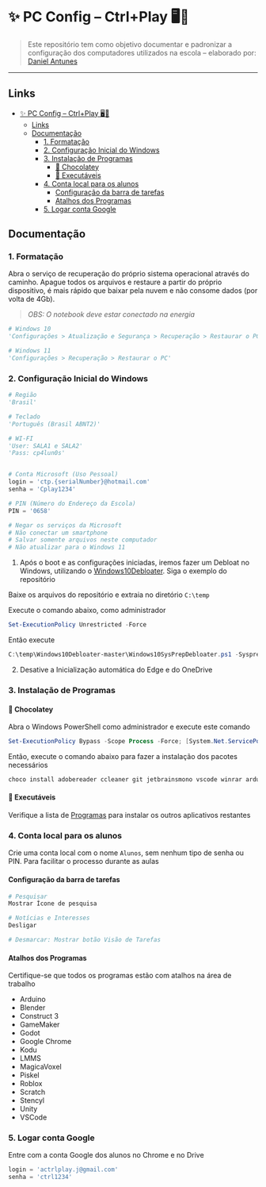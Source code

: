 # ✨ PC Config – Ctrl+Play 🖥️🚀
> Este repositório tem como objetivo documentar e padronizar a configuração dos computadores utilizados na escola – elaborado por: [Daniel Antunes](https://github.com/dannesx)
---
## Links
- [✨ PC Config – Ctrl+Play 🖥️🚀](#-pc-config--ctrlplay-️)
  - [Links](#links)
  - [Documentação](#documentação)
    - [1. Formatação](#1-formatação)
    - [2. Configuração Inicial do Windows](#2-configuração-inicial-do-windows)
    - [3. Instalação de Programas](#3-instalação-de-programas)
      - [🍫 Chocolatey](#-chocolatey)
      - [🤖 Executáveis](#-executáveis)
    - [4. Conta local para os alunos](#4-conta-local-para-os-alunos)
      - [Configuração da barra de tarefas](#configuração-da-barra-de-tarefas)
      - [Atalhos dos Programas](#atalhos-dos-programas)
    - [5. Logar conta Google](#5-logar-conta-google)
## Documentação

### 1. Formatação
Abra o serviço de recuperação do próprio sistema operacional através do caminho. Apague todos os arquivos e restaure a partir do próprio dispositivo, é mais rápido que baixar pela nuvem e não consome dados (por volta de 4Gb).

> *OBS: O notebook deve estar conectado na energia*

```python
# Windows 10
'Configurações > Atualização e Segurança > Recuperação > Restaurar o PC'

# Windows 11
'Configurações > Recuperação > Restaurar o PC'
``` 
### 2. Configuração Inicial do Windows

```python
# Região
'Brasil'

# Teclado 
'Português (Brasil ABNT2)'

# WI-FI
'User: SALA1 e SALA2'
'Pass: cp4lun0s'


# Conta Microsoft (Uso Pessoal)
login = 'ctp.{serialNumber}@hotmail.com'
senha = 'Cplay1234'

# PIN (Número do Endereço da Escola)
PIN = '0658'

# Negar os serviços da Microsoft
# Não conectar um smartphone 
# Salvar somente arquivos neste computador
# Não atualizar para o Windows 11
```

1. Após o boot e as configurações iniciadas, iremos fazer um Debloat no Windows, utilizando o [Windows10Debloater](https://github.com/Sycnex/Windows10Debloater). Siga o exemplo do repositório

Baixe os arquivos do repositório e extraia no diretório `C:\temp`

Execute o comando abaixo, como administrador
```powershell
Set-ExecutionPolicy Unrestricted -Force
```
Então execute
```powershell
C:\temp\Windows10Debloater-master\Windows10SysPrepDebloater.ps1 -Sysprep -Debloat -Privacy
```

2. Desative a Inicialização automática do Edge e do OneDrive

### 3. Instalação de Programas

#### 🍫 Chocolatey
Abra o Windows PowerShell como administrador e execute este comando
```powershell
Set-ExecutionPolicy Bypass -Scope Process -Force; [System.Net.ServicePointManager]::SecurityProtocol = [System.Net.ServicePointManager]::SecurityProtocol -bor 3072; iex ((New-Object System.Net.WebClient).DownloadString('https://community.chocolatey.org/install.ps1'))
```

Então, execute o comando abaixo para fazer a instalação dos pacotes necessários

```powershell
choco install adobereader ccleaner git jetbrainsmono vscode winrar arduino blender nodejs python3 unity-hub xampp-81 googledrive -y
```

#### 🤖 Executáveis

Verifique a lista de [Programas](./Programas.md) para instalar os outros aplicativos restantes

### 4. Conta local para os alunos
Crie uma conta local com o nome `Alunos`, sem nenhum tipo de senha ou PIN. Para facilitar o processo durante as aulas

#### Configuração da barra de tarefas
```python
# Pesquisar
Mostrar Ícone de pesquisa

# Notícias e Interesses
Desligar

# Desmarcar: Mostrar botão Visão de Tarefas
```

#### Atalhos dos Programas
Certifique-se que todos os programas estão com atalhos na área de trabalho

- Arduino
- Blender
- Construct 3
- GameMaker
- Godot
- Google Chrome
- Kodu
- LMMS
- MagicaVoxel
- Piskel
- Roblox
- Scratch
- Stencyl
- Unity
- VSCode

### 5. Logar conta Google
Entre com a conta Google dos alunos no Chrome e no Drive
```python
login = 'actrlplay.j@gmail.com'
senha = 'ctrl1234'
